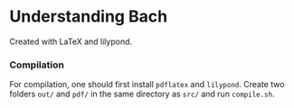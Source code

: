 # Understanding Bach
Created with LaTeX and lilypond.

### Compilation

For compilation, one should first install `pdflatex` and `lilypond`. Create two folders `out/` and `pdf/` in the same directory as `src/` and run `compile.sh`. 

